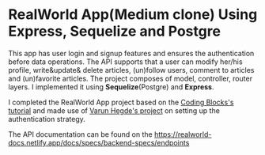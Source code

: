# RealWorld App(Medium clone) Using Express, Sequelize and Postgre

This app has user login and signup features and ensures the authentication before data operations. The API supports that a user can modify her/his profile, write&update& delete articles, (un)follow users, comment to articles and (un)favorite articles. The project composes of model, controller, router layers. I implemented it using **Sequelize**(Postgre) and **Express**.

I completed the RealWorld App project based on the [Coding Blocks's tutorial](https://cb.lk/yt/rwnodepl) and made use of [Varun Hegde's project](https://github.com/Varun-Hegde/Conduit_NodeJS) on setting up the authentication strategy.

The API documentation can be found on the https://realworld-docs.netlify.app/docs/specs/backend-specs/endpoints
